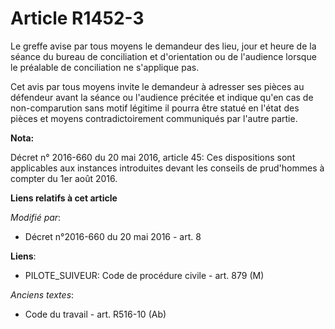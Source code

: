 # Article R1452-3

Le greffe avise par tous moyens le demandeur des lieu, jour et heure de la séance du bureau de conciliation et d'orientation
ou de l'audience lorsque le préalable de conciliation ne s'applique pas. 

Cet avis par tous moyens invite le demandeur à adresser ses pièces au défendeur avant la séance ou l'audience précitée et
indique qu'en cas de non-comparution sans motif légitime il pourra être statué en l'état des pièces et moyens
contradictoirement communiqués par l'autre partie.

**Nota:**

Décret n° 2016-660 du 20 mai 2016, article 45: Ces dispositions sont applicables aux instances introduites devant les
conseils de prud'hommes à compter du 1er août 2016.

**Liens relatifs à cet article**

_Modifié par_:

  - Décret n°2016-660 du 20 mai 2016 - art. 8

**Liens**:

  - PILOTE_SUIVEUR: Code de procédure civile - art. 879 (M)

_Anciens textes_:

  - Code du travail - art. R516-10 (Ab)
